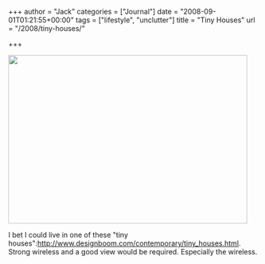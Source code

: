 +++
author = "Jack"
categories = ["Journal"]
date = "2008-09-01T01:21:55+00:00"
tags = ["lifestyle", "unclutter"]
title = "Tiny Houses"
url = "/2008/tiny-houses/"

+++

<img src="/files//tinyhouse.jpg" alt="" title="tinyhouse" width="480" height="338" class="alignnone size-full wp-image-2623 frame" />

I bet I could live in one of these "tiny houses":http://www.designboom.com/contemporary/tiny_houses.html. Strong wireless and a good view would be required. Especially the wireless.